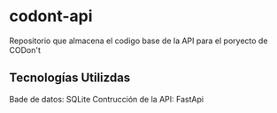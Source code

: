 # codont-api
Repositorio que almacena el codigo base de la API para el poryecto de CODon't

## Tecnologías Utilizdas
Bade de datos: SQLite
Contrucción de la API: FastApi
